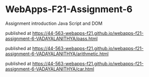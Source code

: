 # WebApps-F21-Assignment-6
Assignment introduction Java Script and DOM


 published at https://44-563-webapps-f21.github.io/webapps-f21-assignment-6-VADAYALANITHYA/pass.html


  published at https://44-563-webapps-f21.github.io/webapps-f21-assignment-6-VADAYALANITHYA/arithmetic.html


   published at https://44-563-webapps-f21.github.io/webapps-f21-assignment-6-VADAYALANITHYA/car.html